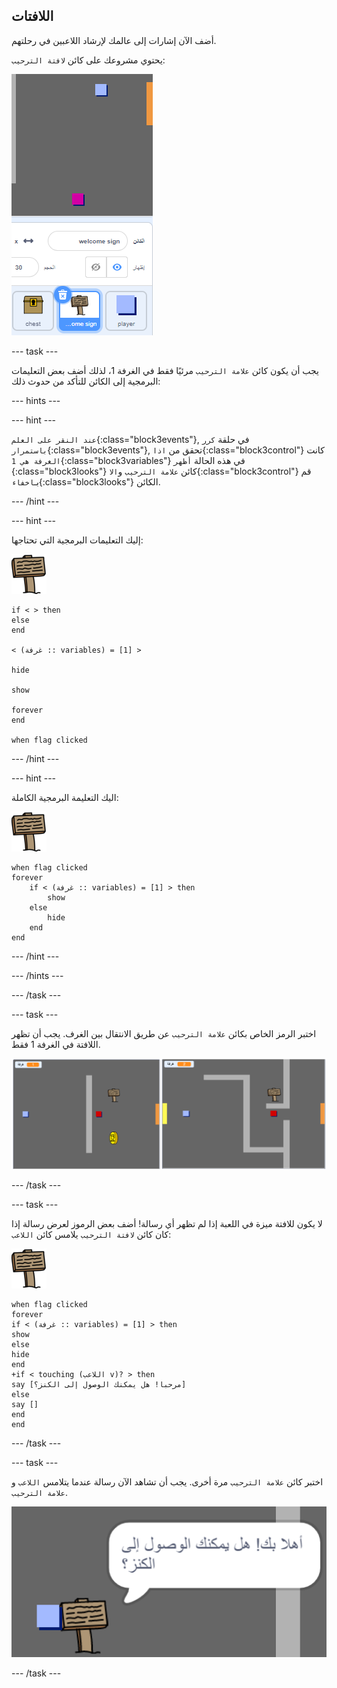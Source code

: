 ## اللافتات

أضف الآن إشارات إلى عالمك لإرشاد اللاعبين في رحلتهم.

يحتوي مشروعك على كائن `لافتة الترحيب`:

![لقطة شاشة](images/world-sign.png)

--- task ---

يجب أن يكون كائن `علامة الترحيب` مرئيًا فقط في الغرفة 1، لذلك أضف بعض التعليمات البرمجية إلى الكائن للتأكد من حدوث ذلك:

--- hints ---


--- hint ---

`عند النقر على العلم`{:class="block3events"}, في حلقة `كرر باستمرار`{:class="block3events"}, تحقق من `اذا`{:class="block3control"} كانت `الغرفة هي 1`{:class="block3variables"} في هذه الحالة `أظهر `{:class="block3looks"} كائن `علامة الترحيب` و`الا`{:class="block3control"} قم بـ`اخفاء`{:class="block3looks"} الكائن.

--- /hint ---

--- hint ---

إليك التعليمات البرمجية التي تحتاجها:

![لافتة](images/sign.png)

```blocks3
if < > then
else
end

< (غرفة :: variables) = [1] >

hide

show

forever
end

when flag clicked

```

--- /hint ---

--- hint ---

اليك التعليمة البرمجية الكاملة:

![لافتة](images/sign.png)

```blocks3
when flag clicked
forever
    if < (غرفة :: variables) = [1] > then
        show
    else
        hide
    end
end
```

--- /hint ---

--- /hints ---

--- /task ---

--- task ---

اختبر الرمز الخاص بكائن `علامة الترحيب` عن طريق الانتقال بين الغرف. يجب أن تظهر اللافتة في الغرفة 1 فقط.

![لقطة الشاشة](images/world-sign-test.png)

--- /task ---

--- task ---

لا يكون للافتة ميزة في اللعبة إذا لم تظهر أي رسالة! أضف بعض الرموز لعرض رسالة إذا كان كائن `لافتة الترحيب` يلامس كائن `اللاعب`:

![لافتة](images/sign.png)

```blocks3
when flag clicked
forever
if < (غرفة :: variables) = [1] > then
show
else
hide
end
+if < touching (اللاعب v)? > then
say [مرحبا! هل يمكنك الوصول إلى الكنز؟]
else
say []
end
end
```

--- /task ---

--- task ---

اختبر كائن `علامة الترحيب` مرة أخرى. يجب أن تشاهد الآن رسالة عندما يتلامس `اللاعب` و `علامة الترحيب`.

![لقطة الشاشة](images/world-sign-test2.png)

--- /task ---